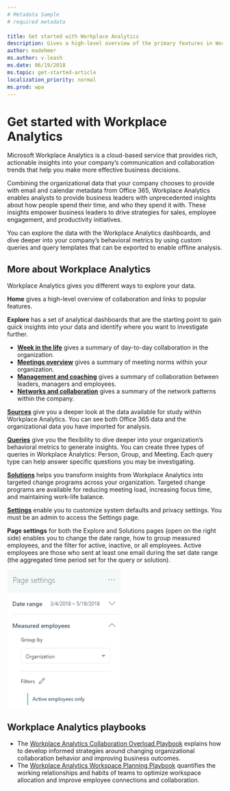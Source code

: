 ```yaml
---
# Metadata Sample
# required metadata

title: Get started with Workplace Analytics
description: Gives a high-level overview of the primary features in Workplace Analytics. 
author: madehmer
ms.author: v-leash
ms.date: 06/19/2018
ms.topic: get-started-article
localization_priority: normal 
ms.prod: wpa
---
```

# Get started with Workplace Analytics

Microsoft Workplace Analytics is a cloud-based service that provides rich, actionable insights into your company’s communication and collaboration trends that help you make more effective business decisions.

Combining the organizational data that your company chooses to provide with email and calendar metadata from Office 365, Workplace Analytics enables analysts to provide business leaders with unprecedented insights about how people spend their time, and who they spend it with. These insights empower business leaders to drive strategies for sales, employee engagement, and productivity initiatives.

You can explore the data with the Workplace Analytics dashboards, and dive deeper into your company’s behavioral metrics by using custom queries and query templates that can be exported to enable offline analysis.

## More about Workplace Analytics

Workplace Analytics gives you different ways to explore your data.

**Home** gives a high-level overview of collaboration and links to popular features.

**Explore** has a set of analytical dashboards that are the starting point to gain quick insights into your data and identify where you want to investigate further.
  
* [**Week in the life**](../use/explore-metrics-week-in-the-life.md) gives a summary of day-to-day collaboration in the organization.
* [**Meetings overview**](../use/explore-metrics-meetings-overview.md) gives a summary of meeting norms within your organization.
* [**Management and coaching**](../use/explore-metrics-management-and-coaching.md) gives a summary of collaboration between leaders, managers and employees.
* [**Networks and collaboration**](../use/explore-metrics-networks-and-collaboration.md) gives a summary of the network patterns within the company.

[**Sources**](../use/data-sources.md) give you a deeper look at the data available for study within Workplace Analytics. You can see both Office 365 data and the organizational data you have imported for analysis.

[**Queries**](../tutorials/create-queries.md) give you the flexibility to dive deeper into your organization’s behavioral metrics to generate insights. You can create three types of queries in Workplace Analytics: Person, Group, and Meeting. Each query type can help answer specific questions you may be investigating.

[**Solutions**](../tutorials/solutions-intro.md) helps you transform insights from Workplace Analytics into targeted change programs across your organization. Targeted change programs are available for reducing meeting load, increasing focus time, and maintaining work-life balance.

[**Settings**](../use/settings.md) enable you to customize system defaults and privacy settings. You must be an admin to access the Settings page.

**Page settings** for both the Explore and Solutions pages (open on the right side) enables you to change the date range, how to group measured employees, and the filter for active, inactive, or all employees. Active employees are those who sent at least one email during the set date range (the aggregated time period set for the query or solution).

![Page settings](../Images/WpA/Overview/page-settings.png)

## Workplace Analytics playbooks

* The [Workplace Analytics Collaboration Overload Playbook](https://go.microsoft.com/fwlink/?linkid=2002306&clcid=0x409) explains how to develop informed strategies around changing organizational collaboration behavior and improving business outcomes.
* The [Workplace Analytics Workspace Planning Playbook](https://go.microsoft.com/fwlink/?linkid=2002305&clcid=0x409) quantifies the working relationships and habits of teams to optimize workspace allocation and improve employee connections and collaboration.
